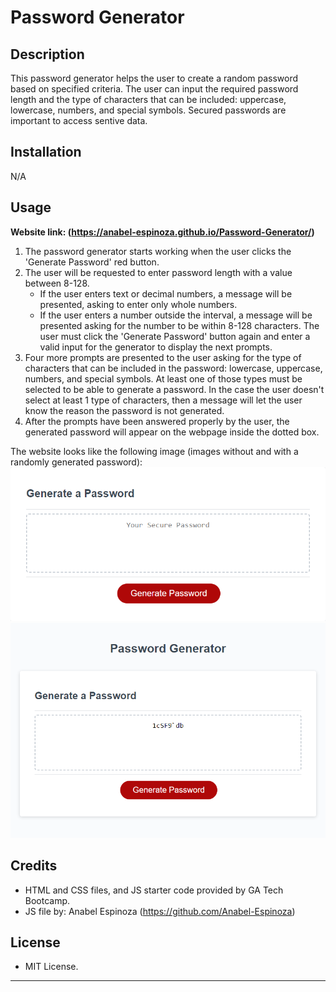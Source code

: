 # Password Generator

## Description

This password generator helps the user to create a random password based on specified criteria. The user can input the required password length and the type of characters that can be included: uppercase, lowercase, numbers, and special symbols. Secured passwords are important to access sentive data.


## Installation

N/A

## Usage

**Website link: (https://anabel-espinoza.github.io/Password-Generator/)**

1. The password generator starts working when the user clicks the 'Generate Password' red button.
2. The user will be requested to enter password length with a value between 8-128. 
    - If the user enters text or decimal numbers, a message will be presented, asking to enter only whole numbers. 
    - If the user enters a number outside the interval, a message will be presented asking for the number to be within 8-128 characters. 
The user must click the 'Generate Password' button again and enter a valid input for the generator to display the next prompts.
3. Four more prompts are presented to the user asking for the type of characters that can be included in the password: lowercase, uppercase, numbers, and special symbols. At least one of those types must be selected to be able to generate a password. In the case the user doesn't select at least 1 type of characters, then a message will let the user know the reason the password is not generated.
4. After the prompts have been answered properly by the user, the generated password will appear on the webpage inside the dotted box.


The website looks like the following image (images without and with a randomly generated password):
![Password Generator website screenshot](./assets/images/password-generator.png)
![Password Generator with random password](./assets/images/password-generated.png)

## Credits

- HTML and CSS files, and JS starter code provided by GA Tech Bootcamp.
- JS file by: Anabel Espinoza (https://github.com/Anabel-Espinoza)

## License

- MIT License.
---
